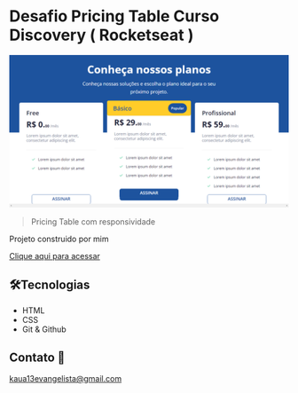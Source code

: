 # Desafio Pricing Table Curso Discovery ( Rocketseat )

![preview](./.github/Preview.png)

> Pricing Table com responsividade

Projeto construido por mim

[Clique aqui para acessar](https://kauaevangelista.github.io/Projeto-Pricing-Table/)

## 🛠️Tecnologias

- HTML
- CSS
- Git & Github

## Contato 📲

kaua13evangelista@gmail.com
